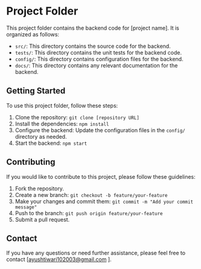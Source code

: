 # Project Folder

This project folder contains the backend code for [project name]. It is organized as follows:

- `src/`: This directory contains the source code for the backend.
- `tests/`: This directory contains the unit tests for the backend code.
- `config/`: This directory contains configuration files for the backend.
- `docs/`: This directory contains any relevant documentation for the backend.

## Getting Started

To use this project folder, follow these steps:

1. Clone the repository: `git clone [repository URL]`
2. Install the dependencies: `npm install`
3. Configure the backend: Update the configuration files in the `config/` directory as needed.
4. Start the backend: `npm start`

## Contributing

If you would like to contribute to this project, please follow these guidelines:

1. Fork the repository.
2. Create a new branch: `git checkout -b feature/your-feature`
3. Make your changes and commit them: `git commit -m "Add your commit message"`
4. Push to the branch: `git push origin feature/your-feature`
5. Submit a pull request.


## Contact

If you have any questions or need further assistance, please feel free to contact [ayushtiwari102003@gmail.com ].
